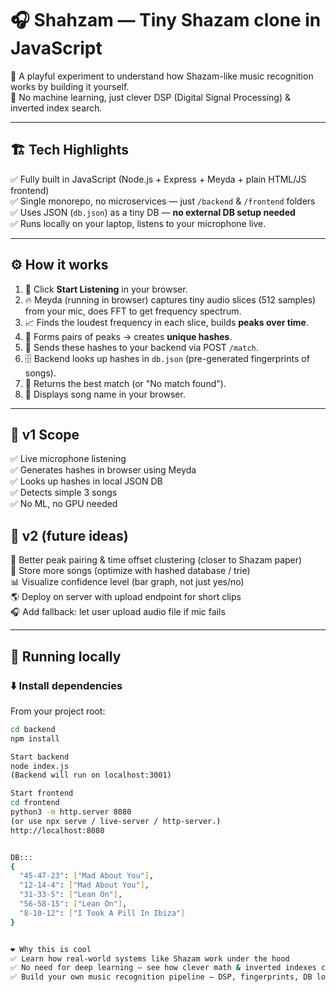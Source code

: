 # 🎧 Shahzam — Tiny Shazam clone in JavaScript

🚀 A playful experiment to understand how Shazam-like music recognition works by building it yourself.  
🎯 No machine learning, just clever DSP (Digital Signal Processing) & inverted index search.

---

## 🏗 Tech Highlights
✅ Fully built in JavaScript (Node.js + Express + Meyda + plain HTML/JS frontend)  
✅ Single monorepo, no microservices — just `/backend` & `/frontend` folders  
✅ Uses JSON (`db.json`) as a tiny DB — **no external DB setup needed**  
✅ Runs locally on your laptop, listens to your microphone live.

---

## ⚙️ How it works
1. 🎤 Click **Start Listening** in your browser.  
2. 🔥 Meyda (running in browser) captures tiny audio slices (512 samples) from your mic, does FFT to get frequency spectrum.  
3. 📈 Finds the loudest frequency in each slice, builds **peaks over time**.  
4. 🧬 Forms pairs of peaks → creates **unique hashes**.  
5. 🚀 Sends these hashes to your backend via POST `/match`.  
6. 🗄 Backend looks up hashes in `db.json` (pre-generated fingerprints of songs).  
7. 🎵 Returns the best match (or "No match found").  
8. 🥳 Displays song name in your browser.

---

## 🐣 v1 Scope
✅ Live microphone listening  
✅ Generates hashes in browser using Meyda  
✅ Looks up hashes in local JSON DB  
✅ Detects simple 3 songs  
✅ No ML, no GPU needed

## 🚀 v2 (future ideas)
🚀 Better peak pairing & time offset clustering (closer to Shazam paper)  
🎵 Store more songs (optimize with hashed database / trie)  
📊 Visualize confidence level (bar graph, not just yes/no)  
🌎 Deploy on server with upload endpoint for short clips  
🎧 Add fallback: let user upload audio file if mic fails

---

## 🚀 Running locally

### ⬇️ Install dependencies
From your project root:
```bash
cd backend
npm install

Start backend
node index.js
(Backend will run on localhost:3001)

Start frontend
cd frontend
python3 -m http.server 8080
(or use npx serve / live-server / http-server.)
http://localhost:8080


DB:::
{
  "45-47-23": ["Mad About You"],
  "12-14-4": ["Mad About You"],
  "31-33-5": ["Lean On"],
  "56-58-15": ["Lean On"],
  "8-10-12": ["I Took A Pill In Ibiza"]
}


❤️ Why this is cool
✅ Learn how real-world systems like Shazam work under the hood
✅ No need for deep learning — see how clever math & inverted indexes can solve it
✅ Build your own music recognition pipeline — DSP, fingerprints, DB lookup


